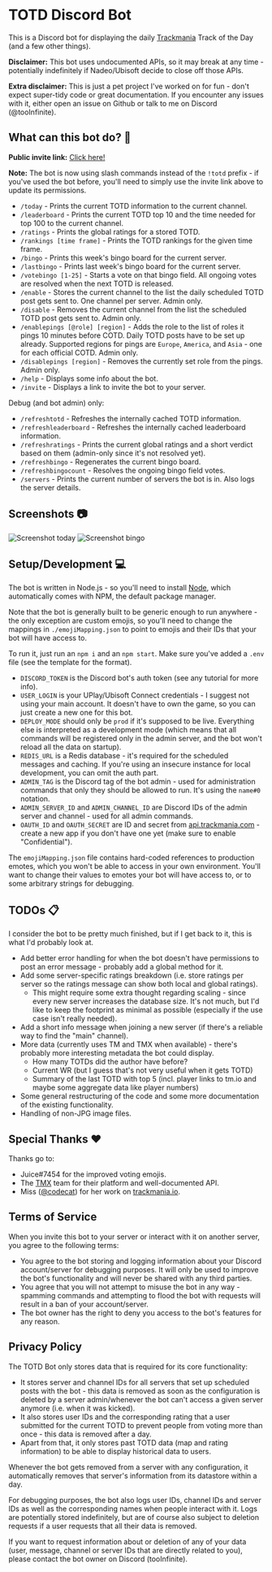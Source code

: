# TOTD Discord Bot

This is a Discord bot for displaying the daily [Trackmania](https://www.trackmania.com/) Track of the Day (and a few other things).

**Disclaimer:** This bot uses undocumented APIs, so it may break at any time - potentially indefinitely if Nadeo/Ubisoft decide to close off those APIs.

**Extra disclaimer:** This is just a pet project I've worked on for fun - don't expect super-tidy code or great documentation. If you encounter any issues with it, either open an issue on Github or talk to me on Discord (@tooInfinite).

## What can this bot do? 🤖

**Public invite link:** [Click here!](https://discord.com/api/oauth2/authorize?client_id=807920588738920468&permissions=388160&scope=applications.commands%20bot)

**Note:** The bot is now using slash commands instead of the `!totd` prefix - if you've used the bot before, you'll need to simply use the invite link above to update its permissions.

- `/today` - Prints the current TOTD information to the current channel.
- `/leaderboard` - Prints the current TOTD top 10 and the time needed for top 100 to the current channel.
- `/ratings` - Prints the global ratings for a stored TOTD.
- `/rankings [time frame]` - Prints the TOTD rankings for the given time frame.
- `/bingo` - Prints this week's bingo board for the current server.
- `/lastbingo` - Prints last week's bingo board for the current server.
- `/votebingo [1-25]` - Starts a vote on that bingo field. All ongoing votes are resolved when the next TOTD is released.
- `/enable` - Stores the current channel to the list the daily scheduled TOTD post gets sent to. One channel per server. Admin only.
- `/disable` - Removes the current channel from the list the scheduled TOTD post gets sent to. Admin only.
- `/enablepings [@role] [region]` - Adds the role to the list of roles it pings 10 minutes before COTD. Daily TOTD posts have to be set up already. Supported regions for pings are `Europe`, `America`, and `Asia` - one for each official COTD. Admin only.
- `/disablepings [region]` - Removes the currently set role from the pings. Admin only.
- `/help` - Displays some info about the bot.
- `/invite` - Displays a link to invite the bot to your server.

Debug (and bot admin) only:

- `/refreshtotd` - Refreshes the internally cached TOTD information.
- `/refreshleaderboard` - Refreshes the internally cached leaderboard information.
- `/refreshratings` - Prints the current global ratings and a short verdict based on them (admin-only since it's not resolved yet).
- `/refreshbingo` - Regenerates the current bingo board.
- `/refreshbingocount` - Resolves the ongoing bingo field votes.
- `/servers` - Prints the current number of servers the bot is in. Also logs the server details.

## Screenshots 📷

![Screenshot today](https://i.imgur.com/gTiFt3S.png)
![Screenshot bingo](https://i.imgur.com/QnSKOPC.png)

## Setup/Development 💻

The bot is written in Node.js - so you'll need to install [Node](https://nodejs.org/en/), which automatically comes with NPM, the default package manager.

Note that the bot is generally built to be generic enough to run anywhere - the only exception are custom emojis, so you'll need to change the mappings in `./emojiMapping.json` to point to emojis and their IDs that your bot will have access to.

To run it, just run an `npm i` and an `npm start`. Make sure you've added a `.env` file (see the template for the format).

- `DISCORD_TOKEN` is the Discord bot's auth token (see any tutorial for more info).
- `USER_LOGIN` is your UPlay/Ubisoft Connect credentials - I suggest not using your main account. It doesn't have to own the game, so you can just create a new one for this bot.
- `DEPLOY_MODE` should only be `prod` if it's supposed to be live. Everything else is interpreted as a development mode (which means that all commands will be registered only in the admin server, and the bot won't reload all the data on startup).
- `REDIS_URL` is a Redis database - it's required for the scheduled messages and caching. If you're using an insecure instance for local development, you can omit the auth part.
- `ADMIN_TAG` is the Discord tag of the bot admin - used for administration commands that only they should be allowed to run. It's using the `name#0` notation.
- `ADMIN_SERVER_ID` and `ADMIN_CHANNEL_ID` are Discord IDs of the admin server and channel - used for all admin commands.
- `OAUTH_ID` and `OAUTH_SECRET` are ID and secret from [api.trackmania.com](https://api.trackmania.com/manager) - create a new app if you don't have one yet (make sure to enable "Confidential").

The `emojiMapping.json` file contains hard-coded references to production emotes, which you won't be able to access in your own environment. You'll want to change their values to emotes your bot will have access to, or to some arbitrary strings for debugging.

## TODOs 📋

I consider the bot to be pretty much finished, but if I get back to it, this is what I'd probably look at.

- Add better error handling for when the bot doesn't have permissions to post an error message - probably add a global method for it.
- Add some server-specific ratings breakdown (i.e. store ratings per server so the ratings message can show both local and global ratings).
  - This might require some extra thought regarding scaling - since every new server increases the database size. It's not much, but I'd like to keep the footprint as minimal as possible (especially if the use case isn't really needed).
- Add a short info message when joining a new server (if there's a reliable way to find the "main" channel).
- More data (currently uses TM and TMX when available) - there's probably more interesting metadata the bot could display.
  - How many TOTDs did the author have before?
  - Current WR (but I guess that's not very useful when it gets TOTD)
  - Summary of the last TOTD with top 5 (incl. player links to tm.io and maybe some aggregate data like player numbers)
- Some general restructuring of the code and some more documentation of the existing functionality.
- Handling of non-JPG image files.

## Special Thanks ❤️

Thanks go to:

- Juice#7454 for the improved voting emojis.
- The [TMX](https://trackmania.exchange/) team for their platform and well-documented API.
- Miss ([@codecat](https://github.com/codecat)) for her work on [trackmania.io](https://trackmania.io).

## Terms of Service

When you invite this bot to your server or interact with it on another server, you agree to the following terms:

- You agree to the bot storing and logging information about your Discord account/server for debugging purposes. It will only be used to improve the bot's functionality and will never be shared with any third parties.
- You agree that you will not attempt to misuse the bot in any way - spamming commands and attempting to flood the bot with requests will result in a ban of your account/server.
- The bot owner has the right to deny you access to the bot's features for any reason.

## Privacy Policy

The TOTD Bot only stores data that is required for its core functionality:

- It stores server and channel IDs for all servers that set up scheduled posts with the bot - this data is removed as soon as the configuration is deleted by a server admin/whenever the bot can't access a given server anymore (i.e. when it was kicked).
- It also stores user IDs and the corresponding rating that a user submitted for the current TOTD to prevent people from voting more than once - this data is removed after a day.
- Apart from that, it only stores past TOTD data (map and rating information) to be able to display historical data to users.

Whenever the bot gets removed from a server with any configuration, it automatically removes that server's information from its datastore within a day.

For debugging purposes, the bot also logs user IDs, channel IDs and server IDs as well as the corresponding names when people interact with it. Logs are potentially stored indefinitely, but are of course also subject to deletion requests if a user requests that all their data is removed.

If you want to request information about or deletion of any of your data (user, message, channel or server IDs that are directly related to you), please contact the bot owner on Discord (tooInfinite).
